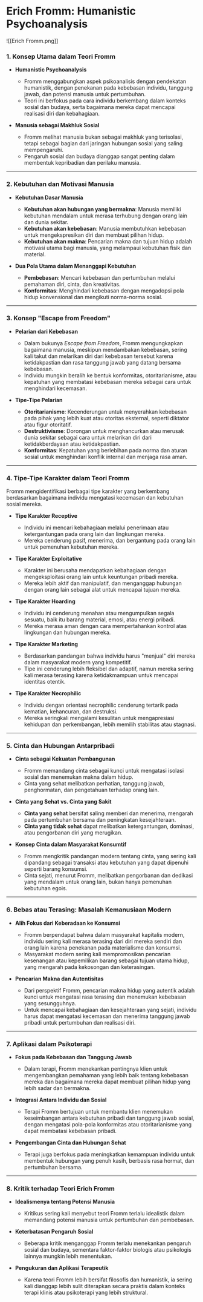 


# **Erich Fromm: Humanistic Psychoanalysis**
![[Erich Fromm.png]]
### 1. **Konsep Utama dalam Teori Fromm**

- **Humanistic Psychoanalysis**
    
    - Fromm menggabungkan aspek psikoanalisis dengan pendekatan humanistik, dengan penekanan pada kebebasan individu, tanggung jawab, dan potensi manusia untuk pertumbuhan.
    - Teori ini berfokus pada cara individu berkembang dalam konteks sosial dan budaya, serta bagaimana mereka dapat mencapai realisasi diri dan kebahagiaan.
- **Manusia sebagai Makhluk Sosial**
    
    - Fromm melihat manusia bukan sebagai makhluk yang terisolasi, tetapi sebagai bagian dari jaringan hubungan sosial yang saling mempengaruhi.
    - Pengaruh sosial dan budaya dianggap sangat penting dalam membentuk kepribadian dan perilaku manusia.

---

### 2. **Kebutuhan dan Motivasi Manusia**

- **Kebutuhan Dasar Manusia**
    
    - **Kebutuhan akan hubungan yang bermakna**: Manusia memiliki kebutuhan mendalam untuk merasa terhubung dengan orang lain dan dunia sekitar.
    - **Kebutuhan akan kebebasan**: Manusia membutuhkan kebebasan untuk mengekspresikan diri dan membuat pilihan hidup.
    - **Kebutuhan akan makna**: Pencarian makna dan tujuan hidup adalah motivasi utama bagi manusia, yang melampaui kebutuhan fisik dan material.
- **Dua Pola Utama dalam Menanggapi Kebutuhan**
    
    - **Pembebasan**: Mencari kebebasan dan pertumbuhan melalui pemahaman diri, cinta, dan kreativitas.
    - **Konformitas**: Menghindari kebebasan dengan mengadopsi pola hidup konvensional dan mengikuti norma-norma sosial.

---

### 3. **Konsep "Escape from Freedom"**

- **Pelarian dari Kebebasan**
    
    - Dalam bukunya _Escape from Freedom_, Fromm mengungkapkan bagaimana manusia, meskipun mendambakan kebebasan, sering kali takut dan melarikan diri dari kebebasan tersebut karena ketidakpastian dan rasa tanggung jawab yang datang bersama kebebasan.
    - Individu mungkin beralih ke bentuk konformitas, otoritarianisme, atau kepatuhan yang membatasi kebebasan mereka sebagai cara untuk menghindari kecemasan.
- **Tipe-Tipe Pelarian**
    
    - **Otoritarianisme**: Kecenderungan untuk menyerahkan kebebasan pada pihak yang lebih kuat atau otoritas eksternal, seperti diktator atau figur otoritatif.
    - **Destruktivisme**: Dorongan untuk menghancurkan atau merusak dunia sekitar sebagai cara untuk melarikan diri dari ketidakberdayaan atau ketidakpastian.
    - **Konformitas**: Kepatuhan yang berlebihan pada norma dan aturan sosial untuk menghindari konflik internal dan menjaga rasa aman.

---

### 4. **Tipe-Tipe Karakter dalam Teori Fromm**

Fromm mengidentifikasi berbagai tipe karakter yang berkembang berdasarkan bagaimana individu mengatasi kecemasan dan kebutuhan sosial mereka.

- **Tipe Karakter Receptive**
    
    - Individu ini mencari kebahagiaan melalui penerimaan atau ketergantungan pada orang lain dan lingkungan mereka.
    - Mereka cenderung pasif, menerima, dan bergantung pada orang lain untuk pemenuhan kebutuhan mereka.
- **Tipe Karakter Exploitative**
    
    - Karakter ini berusaha mendapatkan kebahagiaan dengan mengeksploitasi orang lain untuk keuntungan pribadi mereka.
    - Mereka lebih aktif dan manipulatif, dan menganggap hubungan dengan orang lain sebagai alat untuk mencapai tujuan mereka.
- **Tipe Karakter Hoarding**
    
    - Individu ini cenderung menahan atau mengumpulkan segala sesuatu, baik itu barang material, emosi, atau energi pribadi.
    - Mereka merasa aman dengan cara mempertahankan kontrol atas lingkungan dan hubungan mereka.
- **Tipe Karakter Marketing**
    
    - Berdasarkan pandangan bahwa individu harus "menjual" diri mereka dalam masyarakat modern yang kompetitif.
    - Tipe ini cenderung lebih fleksibel dan adaptif, namun mereka sering kali merasa terasing karena ketidakmampuan untuk mencapai identitas otentik.
- **Tipe Karakter Necrophilic**
    
    - Individu dengan orientasi necrophilic cenderung tertarik pada kematian, kehancuran, dan destruksi.
    - Mereka seringkali mengalami kesulitan untuk mengapresiasi kehidupan dan perkembangan, lebih memilih stabilitas atau stagnasi.

---

### 5. **Cinta dan Hubungan Antarpribadi**

- **Cinta sebagai Kekuatan Pembangunan**
    
    - Fromm memandang cinta sebagai kunci untuk mengatasi isolasi sosial dan menemukan makna dalam hidup.
    - Cinta yang sehat melibatkan perhatian, tanggung jawab, penghormatan, dan pengetahuan terhadap orang lain.
- **Cinta yang Sehat vs. Cinta yang Sakit**
    
    - **Cinta yang sehat** bersifat saling memberi dan menerima, mengarah pada pertumbuhan bersama dan peningkatan kesejahteraan.
    - **Cinta yang tidak sehat** dapat melibatkan ketergantungan, dominasi, atau pengorbanan diri yang merugikan.
- **Konsep Cinta dalam Masyarakat Konsumtif**
    
    - Fromm mengkritik pandangan modern tentang cinta, yang sering kali dipandang sebagai transaksi atau kebutuhan yang dapat dipenuhi seperti barang konsumsi.
    - Cinta sejati, menurut Fromm, melibatkan pengorbanan dan dedikasi yang mendalam untuk orang lain, bukan hanya pemenuhan kebutuhan egois.

---

### 6. **Bebas atau Terasing: Masalah Kemanusiaan Modern**

- **Alih Fokus dari Keberadaan ke Konsumsi**
    
    - Fromm berpendapat bahwa dalam masyarakat kapitalis modern, individu sering kali merasa terasing dari diri mereka sendiri dan orang lain karena penekanan pada materialisme dan konsumsi.
    - Masyarakat modern sering kali mempromosikan pencarian kesenangan atau kepemilikan barang sebagai tujuan utama hidup, yang mengarah pada kekosongan dan keterasingan.
- **Pencarian Makna dan Autentisitas**
    
    - Dari perspektif Fromm, pencarian makna hidup yang autentik adalah kunci untuk mengatasi rasa terasing dan menemukan kebebasan yang sesungguhnya.
    - Untuk mencapai kebahagiaan dan kesejahteraan yang sejati, individu harus dapat mengatasi kecemasan dan menerima tanggung jawab pribadi untuk pertumbuhan dan realisasi diri.

---

### 7. **Aplikasi dalam Psikoterapi**

- **Fokus pada Kebebasan dan Tanggung Jawab**
    
    - Dalam terapi, Fromm menekankan pentingnya klien untuk mengembangkan pemahaman yang lebih baik tentang kebebasan mereka dan bagaimana mereka dapat membuat pilihan hidup yang lebih sadar dan bermakna.
- **Integrasi Antara Individu dan Sosial**
    
    - Terapi Fromm bertujuan untuk membantu klien menemukan keseimbangan antara kebutuhan pribadi dan tanggung jawab sosial, dengan mengatasi pola-pola konformitas atau otoritarianisme yang dapat membatasi kebebasan pribadi.
- **Pengembangan Cinta dan Hubungan Sehat**
    
    - Terapi juga berfokus pada meningkatkan kemampuan individu untuk membentuk hubungan yang penuh kasih, berbasis rasa hormat, dan pertumbuhan bersama.

---

### 8. **Kritik terhadap Teori Erich Fromm**

- **Idealismenya tentang Potensi Manusia**
    
    - Kritikus sering kali menyebut teori Fromm terlalu idealistik dalam memandang potensi manusia untuk pertumbuhan dan pembebasan.
- **Keterbatasan Pengaruh Sosial**
    
    - Beberapa kritik menganggap Fromm terlalu menekankan pengaruh sosial dan budaya, sementara faktor-faktor biologis atau psikologis lainnya mungkin lebih menentukan.
- **Pengukuran dan Aplikasi Terapeutik**
    
    - Karena teori Fromm lebih bersifat filosofis dan humanistik, ia sering kali dianggap lebih sulit diterapkan secara praktis dalam konteks terapi klinis atau psikoterapi yang lebih struktural.